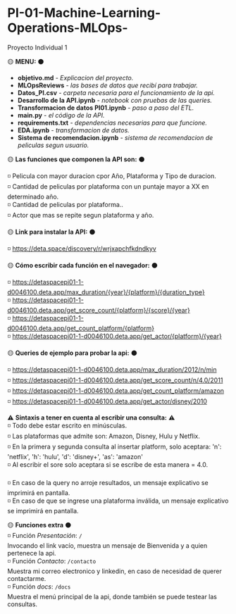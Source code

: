 # PI-01-Machine-Learning-Operations-MLOps-
Proyecto Individual 1 

:yellow_circle: **MENU:** :black_circle:
* **objetivo.md** - _Explicacion del proyecto._
* **MLOpsReviews** - _las bases de datos que recibí para trabajar._
* **Datos_PI.csv** - _carpeta necesaria para el funcionamiento de la api._
* **Desarrollo de la API.ipynb** - _notebook con pruebas de las queries._
* **Transformacion de datos PI01.ipynb** - _paso a paso del ETL._
* **main.py** - _el código de la API._
* **requirements.txt** - _dependencias necesarias para que funcione._
* **EDA.ipynb** - _transformacion de datos._
* **Sistema de recomendacion.ipynb** - _sistema de recomendacion de peliculas segun usuario._

:yellow_circle: **Las funciones que componen la API son:** :black_circle:

:white_medium_small_square: Pelicula con mayor duracion cpor Año, Plataforma y Tipo de duracion. <br>
:white_medium_small_square: Cantidad de peliculas por plataforma con un puntaje mayor a XX en determinado año. <br>
:white_medium_small_square: Cantidad de peliculas por plataforma.. <br>
:white_medium_small_square: Actor que mas se repite segun plataforma y año. <br>

:yellow_circle: **Link para instalar la API:** :black_circle:

:white_medium_small_square: https://deta.space/discovery/r/wrjxapchfkdndkyv <br>

:yellow_circle: **Cómo escribir cada función en el navegador:** :black_circle: 

:white_medium_small_square: https://detaspacepi01-1-d0046100.deta.app/max_duration/{year}/{platform}/{duration_type}<br>
:white_medium_small_square: https://detaspacepi01-1-d0046100.deta.app/get_score_count/{platform}/{score}/{year} <br>
:white_medium_small_square: https://detaspacepi01-1-d0046100.deta.app/get_count_platform/{platform} <br>
:white_medium_small_square: https://detaspacepi01-1-d0046100.deta.app/get_actor/{platform}/{year} <br>

:yellow_circle: **Queries de ejemplo para probar la api:** :black_circle: 

:white_medium_small_square: https://detaspacepi01-1-d0046100.deta.app/max_duration/2012/n/min <br>
:white_medium_small_square: https://detaspacepi01-1-d0046100.deta.app/get_score_count/n/4.0/2011 <br>
:white_medium_small_square: https://detaspacepi01-1-d0046100.deta.app/get_count_platform/amazon <br>
:white_medium_small_square: https://detaspacepi01-1-d0046100.deta.app/get_actor/disney/2010 <br>

:warning: **Sintaxis a tener en cuenta al escribir una consulta:** :warning:<br>
:white_medium_small_square: Todo debe estar escrito en minúsculas.  <br>
:white_medium_small_square: Las plataformas que admite son: Amazon, Disney, Hulu y Netflix. <br>
:white_medium_small_square: En la primera y segunda consulta al insertar platform, solo aceptara: 
            'n': 'netflix',
            'h': 'hulu',
            'd': 'disney+',
            'as': 'amazon'  <br>
:white_medium_small_square: Al escribir el sore solo aceptara si se escribe de esta manera = 4.0.<br>            
:white_medium_small_square: En caso de la query no arroje resultados, un mensaje explicativo se imprimirá en pantalla.<br>
:white_medium_small_square: En caso de que se ingrese una plataforma inválida, un mensaje explicativo se imprimirá en pantalla. <br>

:yellow_circle: **Funciones extra** :black_circle: <br>
:white_medium_small_square: Función _Presentación_: `/` <br>
Invocando el link vacío, muestra un mensaje de Bienvenida y a quien pertenece la api.<br>
:white_medium_small_square: Función _Contacto_: `/contacto`<br>
Muestra mi correo electronico y linkedin, en caso de necesidad de querer contactarme. <br>
:white_medium_small_square: Función _docs_: `/docs` <br>
Muestra el menú principal de la api, donde también se puede testear las consultas.<br>


